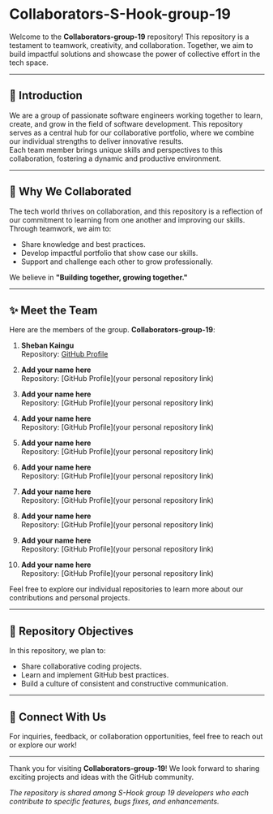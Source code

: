 # Collaborators-S-Hook-group-19

Welcome to the **Collaborators-group-19** repository! This repository is a testament to teamwork, creativity, and collaboration. Together, we aim to build impactful solutions and showcase the power of collective effort in the tech space.

---

## 🌟 Introduction

We are a group of passionate software engineers working together to learn, create, and grow in the field of software development. This repository serves as a central hub for our collaborative portfolio, where we combine our individual strengths to deliver innovative results.  
Each team member brings unique skills and perspectives to this collaboration, fostering a dynamic and productive environment.

---

## 🤝 Why We Collaborated

The tech world thrives on collaboration, and this repository is a reflection of our commitment to learning from one another and improving our skills. Through teamwork, we aim to:  
- Share knowledge and best practices.  
- Develop impactful portfolio that show case our skills.  
- Support and challenge each other to grow professionally.

We believe in **"Building together, growing together."**

---

## ✨ Meet the Team

Here are the members of the group. **Collaborators-group-19**:

1. **Sheban Kaingu**  
   Repository: [GitHub Profile](https://sheban07.github.io/MyPortfolioWebsite/)

2. **Add your name here**  
   Repository: [GitHub Profile](your personal repository link)  

3. **Add your name here**  
   Repository: [GitHub Profile](your personal repository link)

4. **Add your name here**  
   Repository: [GitHub Profile](your personal repository link)

5. **Add your name here**  
   Repository: [GitHub Profile](your personal repository link)

6. **Add your name here**  
   Repository: [GitHub Profile](your personal repository link)

7. **Add your name here**  
   Repository: [GitHub Profile](your personal repository link)

8. **Add your name here**  
   Repository: [GitHub Profile](your personal repository link)

9. **Add your name here**  
   Repository: [GitHub Profile](your personal repository link)

10. **Add your name here**  
   Repository: [GitHub Profile](your personal repository link)

Feel free to explore our individual repositories to learn more about our contributions and personal projects.

---

## 📌 Repository Objectives

In this repository, we plan to:  
- Share collaborative coding projects.  
- Learn and implement GitHub best practices.  
- Build a culture of consistent and constructive communication.

---

## 🚀 Connect With Us

For inquiries, feedback, or collaboration opportunities, feel free to reach out or explore our work!

---

Thank you for visiting **Collaborators-group-19**! We look forward to sharing exciting projects and ideas with the GitHub community.



*The repository is shared among S-Hook group 19 developers who each contribute to specific features, bugs fixes, and enhancements.*
